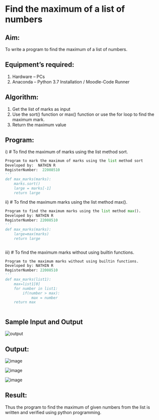 # Find the maximum of a list of numbers
## Aim:
To write a program to find the maximum of a list of numbers.
## Equipment’s required:
1.	Hardware – PCs
2.	Anaconda – Python 3.7 Installation / Moodle-Code Runner
## Algorithm:
1.	Get the list of marks as input
2.	Use the sort() function or max() function or use the for loop to find the maximum mark.
3.	Return the maximum value
## Program:

i)	# To find the maximum of marks using the list method sort.
```Python
Program to mark the maximum of marks using the list method sort
Developed by:  NATHIN R
RegisterNumber:  22008510
'''
def max_marks(marks):
    marks.sort()
    large = marks[-1]
    return large


```

ii)	# To find the maximum marks using the list method max().
```Python
Program to find the maximum marks using the list method max().
Developed by: NATHIN R
RegisterNumber: 22008510
'''
def max_marks(marks):
    large=max(marks)
    return large



```

iii) # To find the maximum marks without using builtin functions.
```Python
Program to the maximum marks without using builtin functions.
Developed by: NATHIN R
RegisterNumber: 22008510
'''
def max_marks(list1):
    max=list1[0]
    for number in list1:
        if(number > max):
            max = number
    return max



```
## Sample Input and Output
![output](./img/max_marks1.jpg) 

## Output:

![image](https://user-images.githubusercontent.com/118679646/214790721-7b2c8647-9215-47bc-9be3-40a9f2630f30.png)

![image](https://user-images.githubusercontent.com/118679646/214791269-0f304c46-3de8-43f7-874e-3124222354a8.png)

![image](https://user-images.githubusercontent.com/118679646/214791401-d80ed15f-20e8-4386-bfe3-a30f01b54797.png)



## Result:
Thus the program to find the maximum of given numbers from the list is written and verified using python programming.
